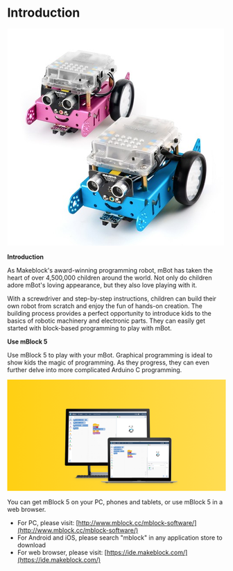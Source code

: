 # Introduction

![](<../../.gitbook/assets/0 (1).jpeg>)

**Introduction**

As Makeblock's award-winning programming robot, mBot has taken the heart of over 4,500,000 children around the world. Not only do children adore mBot's loving appearance, but they also love playing with it.

With a screwdriver and step-by-step instructions, children can build their own robot from scratch and enjoy the fun of hands-on creation. The building process provides a perfect opportunity to introduce kids to the basics of robotic machinery and electronic parts. They can easily get started with block-based programming to play with mBot.

**Use mBlock 5**

Use mBlock 5 to play with your mBot. Graphical programming is ideal to show kids the magic of programming. As they progress, they can even further delve into more complicated Arduino C programming.

![](<../../.gitbook/assets/1 (11).png>)

You can get mBlock 5 on your PC, phones and tablets, or use mBlock 5 in a web browser.

* For PC, please visit: [http://www.mblock.cc/mblock-software/](http://www.mblock.cc/mblock-software/)
* For Android and iOS, please search "mblock" in any application store to download
* For web browser, please visit: [https://ide.makeblock.com/](https://ide.makeblock.com/)
